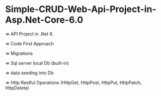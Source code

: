 # Simple-CRUD-Web-Api-Project-in-Asp.Net-Core-6.0

=> API Project in .Net 6.

=> Code First Approach

=> Migrations

=> Sql server local Db (built-in)

=> data seeding into Db

=> Http Restful Operations (HttpGet, HttpPost, HttpPut, HttpPatch, HttpDelete)
